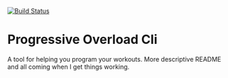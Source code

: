 [![Build Status](https://travis-ci.org/swanysimon/progressive-overload-cli.svg?branch=master)](https://travis-ci.org/swanysimon/progressive-overload-cli)

Progressive Overload Cli
========================

A tool for helping you program your workouts. More descriptive README and all
coming when I get things working.

